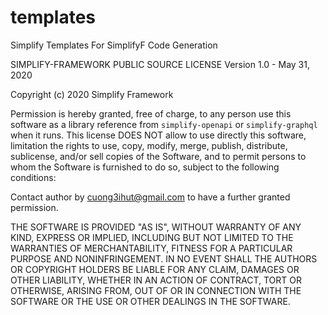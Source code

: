 # templates
Simplify Templates For SimplifyF Code Generation

SIMPLIFY-FRAMEWORK PUBLIC SOURCE LICENSE
Version 1.0 - May 31, 2020

Copyright (c) 2020 Simplify Framework

Permission is hereby granted, free of charge, to any person use this software
as a library reference from `simplify-openapi` or `simplify-graphql` when it runs.
This license DOES NOT allow to use directly this software, limitation the rights
to use, copy, modify, merge, publish, distribute, sublicense, and/or sell
copies of the Software, and to permit persons to whom the Software is
furnished to do so, subject to the following conditions:

Contact author by cuong3ihut@gmail.com to have a further granted permission.

THE SOFTWARE IS PROVIDED "AS IS", WITHOUT WARRANTY OF ANY KIND, EXPRESS OR
IMPLIED, INCLUDING BUT NOT LIMITED TO THE WARRANTIES OF MERCHANTABILITY,
FITNESS FOR A PARTICULAR PURPOSE AND NONINFRINGEMENT. IN NO EVENT SHALL THE
AUTHORS OR COPYRIGHT HOLDERS BE LIABLE FOR ANY CLAIM, DAMAGES OR OTHER
LIABILITY, WHETHER IN AN ACTION OF CONTRACT, TORT OR OTHERWISE, ARISING FROM,
OUT OF OR IN CONNECTION WITH THE SOFTWARE OR THE USE OR OTHER DEALINGS IN THE
SOFTWARE.
